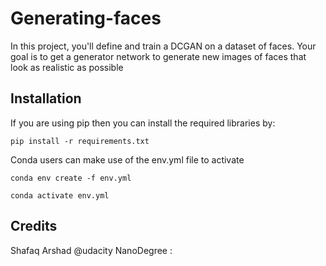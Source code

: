 # Generating-faces
In this project, you'll define and train a DCGAN on a dataset of faces. Your goal is to get a generator network to generate new images of faces that look as realistic as possible
## Installation 
If you are using pip then you can install the required libraries by:

 `pip install -r requirements.txt`

Conda users can make use of the env.yml file to activate

  `conda env create -f env.yml`

   `conda activate env.yml`


## Credits
Shafaq Arshad @udacity NanoDegree :
